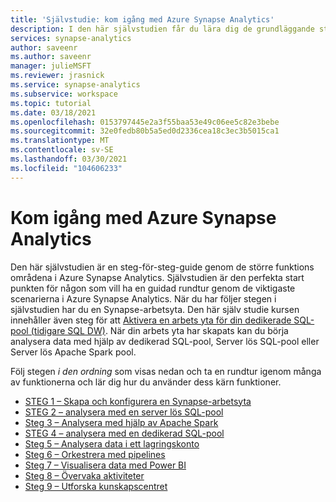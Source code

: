 ```yaml
---
title: 'Självstudie: kom igång med Azure Synapse Analytics'
description: I den här självstudien får du lära dig de grundläggande stegen för att konfigurera och använda Azure Synapse Analytics.
services: synapse-analytics
author: saveenr
ms.author: saveenr
manager: julieMSFT
ms.reviewer: jrasnick
ms.service: synapse-analytics
ms.subservice: workspace
ms.topic: tutorial
ms.date: 03/18/2021
ms.openlocfilehash: 0153797445e2a3f55baa53e49c06ee5c82e3bebe
ms.sourcegitcommit: 32e0fedb80b5a5ed0d2336cea18c3ec3b5015ca1
ms.translationtype: MT
ms.contentlocale: sv-SE
ms.lasthandoff: 03/30/2021
ms.locfileid: "104606233"
---
```

# <a name="get-started-with-azure-synapse-analytics"></a>Kom igång med Azure Synapse Analytics

Den här självstudien är en steg-för-steg-guide genom de större funktions områdena i Azure Synapse Analytics. Självstudien är den perfekta start punkten för någon som vill ha en guidad rundtur genom de viktigaste scenarierna i Azure Synapse Analytics. När du har följer stegen i självstudien har du en Synapse-arbetsyta. Den här själv studie kursen innehåller även steg för att [Aktivera en arbets yta för din dedikerade SQL-pool (tidigare SQL DW)](./sql-data-warehouse/workspace-connected-create.md). När din arbets yta har skapats kan du börja analysera data med hjälp av dedikerad SQL-pool, Server lös SQL-pool eller Server lös Apache Spark pool.

Följ stegen *i den ordning* som visas nedan och ta en rundtur igenom många av funktionerna och lär dig hur du använder dess kärn funktioner.

* [STEG 1 – Skapa och konfigurera en Synapse-arbetsyta](get-started-create-workspace.md)
* [STEG 2 – analysera med en server lös SQL-pool](get-started-analyze-sql-on-demand.md)
* [Steg 3 – Analysera med hjälp av Apache Spark](get-started-analyze-spark.md)
* [STEG 4 – analysera med en dedikerad SQL-pool](get-started-analyze-sql-pool.md)
* [Steg 5 – Analysera data i ett lagringskonto](get-started-analyze-storage.md)
* [Steg 6 – Orkestrera med pipelines](get-started-pipelines.md)
* [Steg 7 – Visualisera data med Power BI](get-started-visualize-power-bi.md)
* [Steg 8 – Övervaka aktiviteter](get-started-monitor.md)
* [Steg 9 – Utforska kunskapscentret](get-started-knowledge-center.md)
